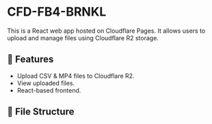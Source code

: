 # CFD-FB4-BRNKL
This is a React web app hosted on Cloudflare Pages. It allows users to upload and manage files using Cloudflare R2 storage.

## 🚀 Features
- Upload CSV & MP4 files to Cloudflare R2.
- View uploaded files.
- React-based frontend.

## 📂 File Structure
